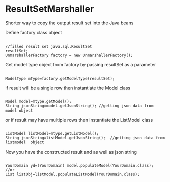ResultSetMarshaller
=======================

Shorter way to copy the output result set into the Java beans

<p>Define factory class object<br/>
<pre><code>
//filled result set java.sql.ResultSet 
resultSet; 
UnmarshallerFactory factory = new UnmarshallerFactory();
</code></pre>
Get model type object from factory by passing resultSet as a parameter
<pre><code>
ModelType mType=factory.getModelType(resultSet);
</code></pre>

if result will be a single row then instantiate the Model class 
<pre><code>
Model model=mtype.getModel();
String jsonString=model.getJsonString(); //getting json data from model object 
</code></pre>
or if result may have multiple rows then instantiate the ListModel class
<pre><code>
ListModel listModel=mtype.getListModel();
String jsonString=listModel.getJsonString();  //getting json data from listmodel  object
</code></pre>
Now you have the constructed result and as well as  json string
<pre><code>
YourDomain yd=(YourDomain) model.populateModel(YourDomain.class);
//or
List<Object> listObj=listModel.populateListModel(YourDomain.class);
</code></pre>
</p>





